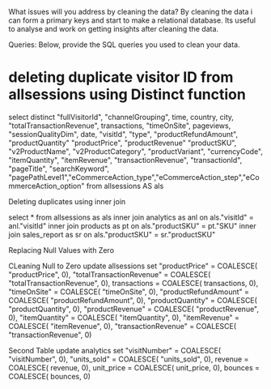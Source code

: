 What issues will you address by cleaning the data?
By cleaning the data i can form a primary keys and start to make a relational database.  Its useful to analyse and work on getting insights after cleaning the data. 


Queries:
Below, provide the SQL queries you used to clean your data.

# deleting duplicate visitor ID from allsessions using Distinct function 
select distinct "fullVisitorId", 
"channelGrouping",
time, 
country,
city,
"totalTransactionRevenue",
transactions,
"timeOnSite",
pageviews,
"sessionQualityDim",
date,
"visitId",
"type",
"productRefundAmount",
"productQuantity"
"productPrice", "productRevenue"
"productSKU", "v2ProductName", "v2ProductCategory", 
"productVariant", "currencyCode", "itemQuantity", "itemRevenue", 
"transactionRevenue", "transactionId", "pageTitle", "searchKeyword",
"pagePathLevel1","eCommerceAction_type","eCommerceAction_step","eCommerceAction_option" 
from allsessions AS als

 Deleting duplicates using inner join 
 
 select * from allsessions as als
inner join analytics as anl on als."visitId" = anl."visitId"
inner join products as pt on als."productSKU" = pt."SKU"
inner join sales_report as sr on als."productSKU" = sr."productSKU"




Replacing Null Values with Zero 

CLeaning Null to Zero 
update allsessions
set "productPrice" = COALESCE( "productPrice", 0),
"totalTransactionRevenue" = COALESCE( "totalTransactionRevenue", 0),
transactions = COALESCE( transactions, 0),
"timeOnSite" = COALESCE( "timeOnSite", 0),
"productRefundAmount" = COALESCE( "productRefundAmount", 0),
"productQuantity" = COALESCE( "productQuantity", 0),
"productRevenue" = COALESCE( "productRevenue", 0),
"itemQuantity" = COALESCE( "itemQuantity", 0),
"itemRevenue" = COALESCE( "itemRevenue", 0),
"transactionRevenue" = COALESCE( "transactionRevenue", 0)

Second Table 
update analytics 
set "visitNumber" = COALESCE( "visitNumber", 0),
 "units_sold" = COALESCE( "units_sold", 0),
revenue = COALESCE( revenue, 0),
unit_price = COALESCE( unit_price, 0),
bounces = COALESCE( bounces, 0)


